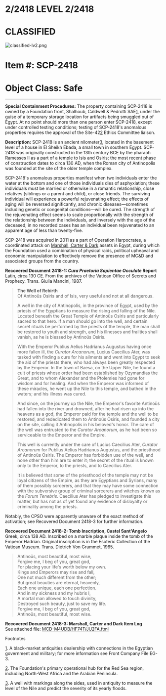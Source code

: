 2/2418 LEVEL 2/2418
===================

CLASSIFIED
==========

![classified-lv2.png](http://www.scp-wiki.net/local--files/component:classified-decoration-base/classified-lv2.png)

Item #: SCP-2418
================

Object Class: Safe
==================

* * *

**Special Containment Procedures:** The property containing SCP-2418 is owned by a Foundation front, Shalhoub, Caldwell & Pedrotti SAE[1](javascript:;), under the guise of a temporary storage location for artifacts being smuggled out of Egypt. At no point should more than one person enter SCP-2418, except under controlled testing conditions; testing of SCP-2418's anomalous properties requires the approval of the Site-42[2](javascript:;) Ethics Committee liaison.

**Description:** SCP-2418 is an ancient nilometer[3](javascript:;), located in the basement level of a house in El Sheikh Ebada, a small town in southern Egypt. SCP-2418 was originally constructed in the 13th century BCE by the pharaoh Ramesses II as a part of a temple to Isis and Osiris; the most recent phase of construction dates to circa 130 AD, when the Roman city of Antinopolis was founded at the site of the older temple complex.

SCP-2418's anomalous properties manifest when two individuals enter the water at the bottom and one of those individuals dies of asphyxiation; these individuals must be married or otherwise in a romantic relationship, close relatives (siblings or a parent and child), or close friends. The surviving individual will experience a powerful rejuvenating effect; the effects of aging will be reversed significantly, and chronic diseases—sometimes including genetic or congenital conditions—will be cured. The strength of the rejuvenating effect seems to scale proportionally with the strength of the relationship between the individuals, and inversely with the age of the deceased; in no recorded cases has an individual been rejuvenated to an apparent age of less than twenty-five.

SCP-2418 was acquired in 2011 as a part of Operation Harpocrates, a coordinated attack on [Marshall, Carter & Dark](/marshall-carter-and-dark-hub) assets in Egypt, during which the Foundation used a combination of physical raids, political upheaval and economic manipulation to effectively remove the presence of MC&D and associated groups from the country.

**Recovered Document 2418-1: _Cura Praetoria Sapientae Occulate_ Report**  
Latin, circa 130 CE. From the archives of the Vatican Office of Secrets and Prophecy. Trans. Giulia Mancini, 1987.

> **The Well of Rebirth**  
> Of Antinoüs Osiris and of Isis, very useful and not at all dangerous.
> 
> A well in the city of Antinopolis, in the province of Egypt, used by the priests of the Egyptians to measure the rising and falling of the Nile. Located beneath the Great Temple of Antinoüs Osiris and particularly sacred to that hero. If a man should go into the well, and certain secret rituals be performed by the priests of the temple, the man shall be restored to youth and strength, and his illnesses and frailties shall vanish, as he is blessed by Antinoüs Osiris.
> 
> With the Emperor Publius Aelius Hadrianus Augustus having once more fallen ill, the _Curator Arcanorum_, Lucius Caecilius Ater, was tasked with finding a cure for his ailments and went into Egypt to seek the aid of the priests there, who had always been greatly respected by the Emperor. In the town of Baesa, on the Upper Nile, he found a cult of priests whose order had been established by Ozymandias the Great, and to whom Alexander and the Ptolemies had gone for wisdom and for healing. And when the Emperor was informed of these miracles, he went up the Nile to this temple, and bathed in the waters; and his illness was cured.
> 
> And since, on the journey up the Nile, the Emperor's favorite Antinoüs had fallen into the river and drowned, after he had risen up into the heavens as a god, the Emperor paid for the temple and the well to be restored, and rededicated them to Antinoüs Osiris, and founded a city on the site, calling it Antinopolis in his beloved's honor. The care of the well was entrusted to the _Curator Arcanorum_, as he had been so serviceable to the Emperor and the Empire.  
>   
> This well is currently under the care of Lucius Caecilius Ater, _Curator Arcanorum_ for Publius Aelius Hadrianus Augustus, and the priesthood of Antinoüs Osiris. The Emperor has forbidden use of the well, and none other than him are to enter it; the secret of the ritual is known only to the Emperor, to the priests, and to Caecilius Ater.  
>   
> It is believed that some of the priesthood of the temple may not be loyal citizens of the Empire, as they are Egyptians and Syrians, many of them possibly sorcerers, and that they may have some connection with the subversive group of criminal sorcerers and witches known as the _Forum Tenebris_. Caecilius Ater has pledged to investigate this matter, but has not as of yet found any evidence of disloyalty or criminality among the priests.

Notably, the CPSO were apparently unaware of the exact method of activation; see Recovered Document 2418-3 for further information.

**Recovered Document 2418-2: Tomb Inscription, Castel Sant'Angelo**  
Greek, circa 138 AD. Inscribed on a marble plaque inside the tomb of the Emperor Hadrian. Original inscription is in the Esoteric Collection of the Vatican Museum. Trans. Dietrich Von Grummet, 1965.

> Antinoüs, most beautiful, most wise,  
> Forgive me, I beg of you, great god,  
> For placing your life's worth below my own.  
> Kings and Emperors may rise and fall,  
> One not much different from the other;  
> But great beauties are eternal, heavenly,  
> Each one unique, each one perfection.  
> And in my sickness and my hubris I,  
> A mortal man allowed to touch divinity,  
> Destroyed such beauty, just to save my life.  
> Forgive me, I beg of you, great god,  
> Antinoüs, most beautiful, most wise.

**Recovered Document 2418-3: Marshall, Carter and Dark Item Log**  
See attached file: [MCD-M4UDB/HF74T/JU2FA.ftml](/mcd-hadrians-well)

Footnotes

[1](javascript:;). A black-market antiquities dealership with connections in the Egyptian government and military; for more information see Front Company File EG-3.

[2](javascript:;). The Foundation's primary operational hub for the Red Sea region, including North-West Africa and the Arabian Peninsula.

[3](javascript:;). A well with markings along the sides, used in antiquity to measure the level of the Nile and predict the severity of its yearly floods.